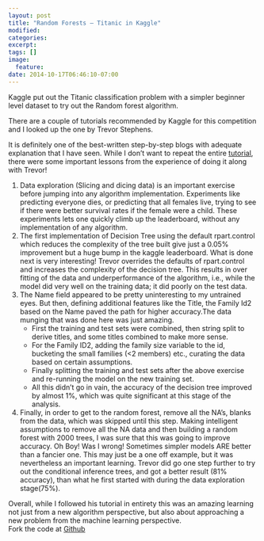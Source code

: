 ```yaml
---
layout: post
title: "Random Forests – Titanic in Kaggle"
modified:
categories: 
excerpt:
tags: []
image:
  feature:
date: 2014-10-17T06:46:10-07:00
---
```


Kaggle put out the Titanic classification problem with a simpler beginner level dataset to try out the Random forest algorithm.

There are a couple of tutorials recommended by Kaggle for this competition and I looked up the one by Trevor Stephens.

It is definitely one of the best-written step-by-step blogs with adequate explanation that I have seen. While I don’t want to repeat the entire [tutorial](trevorstephens.com/post/72916401642/titanic-getting-started-with-r), there were some important lessons from the experience of doing it along with Trevor!

1.	Data exploration (Slicing and dicing data) is an important exercise before jumping into any algorithm implementation. Experiments like predicting everyone dies, or predicting that all females live, trying to see if there were better survival rates if the female were a child. These experiments lets one quickly climb up the leaderboard, without any implementation of any algorithm.
2.	The first implementation of Decision Tree using the default rpart.control which reduces the complexity of the tree built give just a 0.05% improvement but a huge bump in the kaggle leaderboard. What is done next is very interesting! Trevor overrides the defaults of rpart.control and increases the complexity of the decision tree. This results in over fitting of the data and underperformance of the algorithm, i.e., while the model did very well on the training data; it did poorly on the test data.
3.	The Name field appeared to be pretty uninteresting to my untrained eyes. But then, defining additional features like the Title, the Family Id2 based on the Name paved the path for higher accuracy.The data munging that was done here was just amazing. 
	*	First the training and test sets were combined, then string split to derive titles, and some titles combined to make more sense. 
	*	For the Family ID2, adding the family size variable to the id, bucketing the small families (<2 members) etc., curating the data based on certain assumptions.
	*	Finally splitting the training and test sets after the above exercise and re-running the model on the new training set. 
	*	All this didn’t go in vain, the accuracy of the decision tree improved by almost 1%, which was quite significant at this stage of the analysis.
4.	Finally, in order to get to the random forest, remove all the NA’s, blanks from the data, which was skipped until this step. Making intelligent assumptions to remove all the NA data and then building a random forest with 2000 trees, I was sure that this was going to improve accuracy.  Oh Boy! Was I wrong! Sometimes simpler models ARE better than a fancier one. This may just be a one off example, but it was nevertheless an important learning. Trevor did go one step further to try out the conditional inference trees, and got a better result (81% accuracy), than what he first started with during the data exploration stage(75%).  

Overall, while I followed his tutorial in entirety this was an amazing learning not just from a new algorithm perspective, but also about approaching a new problem from the machine learning perspective.
<br>
Fork the code at [Github](https://github.com/shyamalapriya/datashakers-titanic)